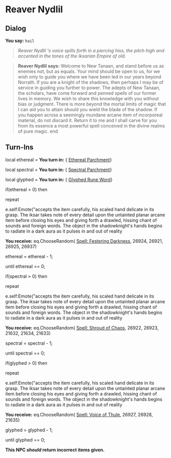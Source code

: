 # Reaver Nydlil


## Dialog

**You say:** `hail`



>*Reaver Nydlil 's voice spills forth in a piercing hiss, the pitch high and accented in the tones of the Iksarian Empire of old.*


>**Reaver Nydlil says:** Welcome to New Tanaan, and stand before us as enemies not, but as equals. Your mind should be open to us, for we wish only to guide you where we have been led in our years beyond Norrath. If you are a knight of the shadows, then perhaps I may be of service in guiding you further to power. The adepts of New Tanaan, the scholars, have come forward and penned spells of our former lives in memory. We wish to share this knowledge with you without bias or judgment. There is more beyond the mortal limits of magic that I can aid you to attain should you wield the blade of the shadow. If you happen across a seemingly mundane arcane item of incorporeal material, do not discard it. Return it to me and I shall carve for you from its essence a most powerful spell conceived in the divine realms of pure magic.
end

## Turn-Ins



local ethereal =  **You turn in:**  { [Ethereal Parchment](/item/29112)}

local spectral =  **You turn in:**  { [Spectral Parchment](/item/29131)}

local glyphed =  **You turn in:**  { [Glyphed Rune Word](/item/29132)}

if(ethereal > 0) then


repeat



e.self:Emote("accepts the item carefully, his scaled hand delicate in its grasp. The iksar takes note of every detail upon the untainted planar arcane item before closing his eyes and giving forth a drawled, hissing chant of sounds and foreign words. The object in the shadowknight's hands begins to radiate in a dark aura as it pulses in and out of reality 



 **You receive:** eq.ChooseRandom( [Spell: Festering Darkness](/item/26920), 26924, 26921, 26925, 26937) 



ethereal = ethereal - 1;


until ethereal == 0;

if(spectral > 0) then


repeat



e.self:Emote("accepts the item carefully, his scaled hand delicate in its grasp. The iksar takes note of every detail upon the untainted planar arcane item before closing his eyes and giving forth a drawled, hissing chant of sounds and foreign words. The object in the shadowknight's hands begins to radiate in a dark aura as it pulses in and out of reality 



 **You receive:** eq.ChooseRandom( [Spell: Shroud of Chaos](/item/21651), 26922, 26923, 21632, 21634, 21633) 



spectral = spectral - 1;


until spectral == 0;

if(glyphed > 0) then


repeat



e.self:Emote("accepts the item carefully, his scaled hand delicate in its grasp. The iksar takes note of every detail upon the untainted planar arcane item before closing his eyes and giving forth a drawled, hissing chant of sounds and foreign words. The object in the shadowknight's hands begins to radiate in a dark aura as it pulses in and out of reality 



 **You receive:** eq.ChooseRandom( [Spell: Voice of Thule](/item/26926), 26927, 26928, 21635) 



glyphed = glyphed - 1;


until glyphed == 0;

**This NPC *should* return incorrect items given.**





